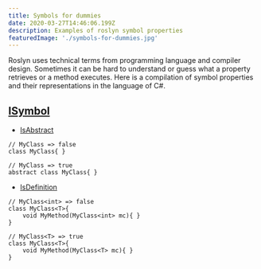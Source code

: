 ```yaml
---
title: Symbols for dummies
date: 2020-03-27T14:46:06.199Z
description: Examples of roslyn symbol properties
featuredImage: './symbols-for-dummies.jpg'
---
```

Roslyn uses technical terms from programming language and compiler design. Sometimes it can be hard to understand or guess what a property retrieves or a method executes. Here is a compilation of symbol properties and their representations in the language of C#.

<!-- end -->

## [ISymbol](https://docs.microsoft.com/en-us/dotnet/api/microsoft.codeanalysis.isymbol?view=roslyn-dotnet)

* [IsAbstract](https://docs.microsoft.com/en-us/dotnet/api/microsoft.codeanalysis.isymbol.isabstract?view=roslyn-dotnet#Microsoft_CodeAnalysis_ISymbol_IsAbstract)

```csharp{1}
// MyClass => false
class MyClass{ }
```
```csharp{1}
// MyClass => true
abstract class MyClass{ }
```

* [IsDefinition
  ](https://docs.microsoft.com/en-us/dotnet/api/microsoft.codeanalysis.isymbol.isdefinition?view=roslyn-dotnet#Microsoft_CodeAnalysis_ISymbol_IsDefinition)

```csharp{1}
// MyClass<int> => false
class MyClass<T>{
	void MyMethod(MyClass<int> mc){ }
} 
```
```csharp{1}
// MyClass<T> => true
class MyClass<T>{
	void MyMethod(MyClass<T> mc){ }
}
```
